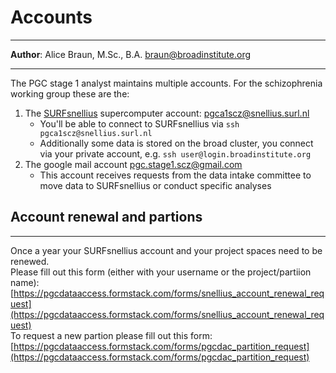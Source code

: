 # Accounts
***
**Author**: Alice Braun, M.Sc., B.A. [braun@broadinstitute.org](mailto:braun@broadinstitute.org)<br> 
***
The PGC stage 1 analyst maintains multiple accounts. For the schizophrenia working group these are the: <br>

1. The [SURFsnellius](https://www.surf.nl/en/services/snellius-the-national-supercomputer) supercomputer account: pgca1scz@snellius.surl.nl
      - You'll be able to connect to SURFsnellius via  `ssh pgca1scz@snellius.surl.nl` 
      - Additionally some data is stored on the broad cluster, you connect via your private account, e.g. `ssh user@login.broadinstitute.org`
2. The google mail account pgc.stage1.scz@gmail.com <br>
      - This account receives requests from the data intake committee to move data to SURFsnellius or conduct specific analyses
  
## Account renewal and partions
  ***
  Once a year your SURFsnellius account and your project spaces need to be renewed.<br>
  Please fill out this form (either with your username or the project/partiion name):<br>
  [https://pgcdataaccess.formstack.com/forms/snellius_account_renewal_request](https://pgcdataaccess.formstack.com/forms/snellius_account_renewal_request) <br>
  To request a new partion please fill out this form: <br>
  [https://pgcdataaccess.formstack.com/forms/pgcdac_partition_request](https://pgcdataaccess.formstack.com/forms/pgcdac_partition_request)